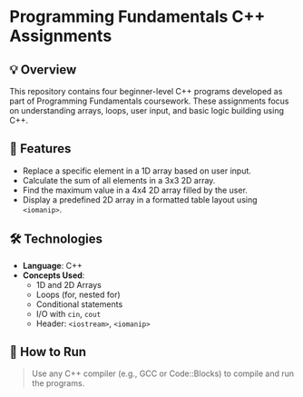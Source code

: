 # Programming Fundamentals C++ Assignments

## 💡 Overview
This repository contains four beginner-level C++ programs developed as part of Programming Fundamentals coursework. These assignments focus on understanding arrays, loops, user input, and basic logic building using C++.

## 📌 Features
- Replace a specific element in a 1D array based on user input.
- Calculate the sum of all elements in a 3x3 2D array.
- Find the maximum value in a 4x4 2D array filled by the user.
- Display a predefined 2D array in a formatted table layout using `<iomanip>`.

## 🛠️ Technologies
- **Language**: C++
- **Concepts Used**:
  - 1D and 2D Arrays
  - Loops (for, nested for)
  - Conditional statements
  - I/O with `cin`, `cout`
  - Header: `<iostream>`, `<iomanip>`

## 🚀 How to Run
> Use any C++ compiler (e.g., GCC or Code::Blocks) to compile and run the programs.
